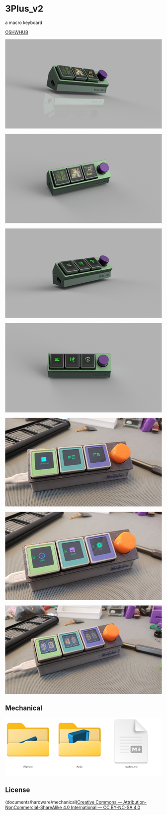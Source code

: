 # 3Plus_v2
a macro keyboard

[OSHWHUB](https://oshwhub.com/kakaka/Multi-function-macro-keyboard-3Plus20-version)

![014](documents/images/014.png)

![015](documents/images/015.png)

![011](documents/images/011.png)

![012](documents/images/012.png)

![007](documents/images/007.jpg)

![008](documents/images/008.jpg)

![001](documents/images/001.jpg)

## Mechanical

![5](documents/images/5.png)

## License

(documents/hardware/mechanical)[Creative Commons — Attribution-NonCommercial-ShareAlike 4.0 International — CC BY-NC-SA 4.0](https://creativecommons.org/licenses/by-nc-sa/4.0/)